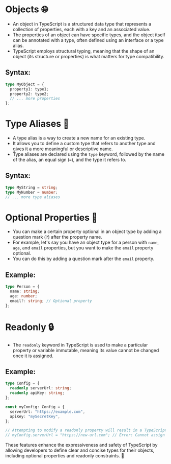 # Objects 🌐

- An object in TypeScript is a structured data type that represents a collection of properties, each with a key and an associated value.
- The properties of an object can have specific types, and the object itself can be annotated with a type, often defined using an interface or a type alias.
- TypeScript employs structural typing, meaning that the shape of an object (its structure or properties) is what matters for type compatibility.

## Syntax:

```typescript
type MyObject = {
  property1: type1;
  property2: type2;
  // ... more properties
};
```

# Type Aliases 📝

- A type alias is a way to create a new name for an existing type.
- It allows you to define a custom type that refers to another type and gives it a more meaningful or descriptive name.
- Type aliases are declared using the `type` keyword, followed by the name of the alias, an equal sign (`=`), and the type it refers to.

## Syntax:

```typescript
type MyString = string;
type MyNumber = number;
// ... more type aliases
```

# Optional Properties 🤔

- You can make a certain property optional in an object type by adding a question mark (`?`) after the property name.
- For example, let's say you have an object type for a person with `name`, `age`, and `email` properties, but you want to make the `email` property optional.
- You can do this by adding a question mark after the `email` property.

## Example:

```typescript
type Person = {
  name: string;
  age: number;
  email?: string; // Optional property
};
```

# Readonly 🔒

- The `readonly` keyword in TypeScript is used to make a particular property or variable immutable, meaning its value cannot be changed once it is assigned.

## Example:

```typescript
type Config = {
  readonly serverUrl: string;
  readonly apiKey: string;
};

const myConfig: Config = {
  serverUrl: "https://example.com",
  apiKey: "mySecretKey",
};

// Attempting to modify a readonly property will result in a TypeScript error.
// myConfig.serverUrl = "https://new-url.com"; // Error: Cannot assign to 'serverUrl' because it is a read-only property.
```

These features enhance the expressiveness and safety of TypeScript by allowing developers to define clear and concise types for their objects, including optional properties and readonly constraints. 🚀

